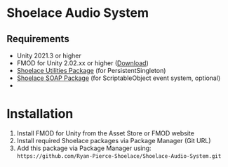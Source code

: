 # Shoelace Audio System

## Requirements

- Unity 2021.3 or higher
- FMOD for Unity 2.02.xx or higher ([Download](https://www.fmod.com/unity))
- [Shoelace Utilities Package](https://github.com/Ryan-Pierce-Shoelace/Utilities) (for PersistentSingleton)
- [Shoelace SOAP Package](https://github.com/Ryan-Pierce-Shoelace/SOAP) (for ScriptableObject event system, optional)
- 
# Installation

1. Install FMOD for Unity from the Asset Store or FMOD website
2. Install required Shoelace packages via Package Manager (Git URL)
3. Add this package via Package Manager using: `https://github.com/Ryan-Pierce-Shoelace/Shoelace-Audio-System.git`